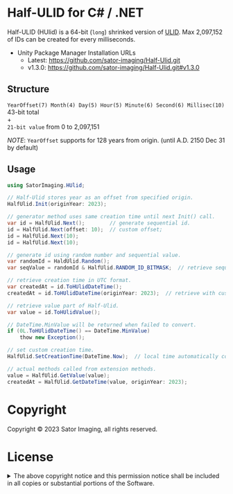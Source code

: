 <!-- omit in toc -->
# Half-ULID for C# / .NET

Half-ULID (HUlid) is a 64-bit (`long`) shrinked version of [ULID](https://github.com/ulid/spec).
Max 2,097,152 of IDs can be created for every milliseconds.

- Unity Package Manager Installation URLs
    - Latest: https://github.com/sator-imaging/Half-Ulid.git
    - v1.3.0: https://github.com/sator-imaging/Half-Ulid.git#v1.3.0



## Structure

`YearOffset(7) Month(4) Day(5) Hour(5) Minute(6) Second(6) Millisec(10)` 43-bit total  
 +  
`21-bit value` from 0 to 2,097,151

*NOTE*: `YearOffset` supports for 128 years from origin. (until A.D. 2150 Dec 31 by default)



## Usage

```csharp
using SatorImaging.HUlid;

// Half-Ulid stores year as an offset from specified origin.
HalfUlid.Init(originYear: 2023);

// generator method uses same creation time until next Init() call.
var id = HalfUlid.Next();        // generate sequential id.
id = HalfUlid.Next(offset: 10);  // custom offset;
id = HalfUlid.Next(10);
id = HalfUlid.Next(10);

// generate id using random number and sequential value.
var randomId = HaldUlid.Random();
var seqValue = randomId & HalfUlid.RANDOM_ID_BITMASK;  // retrieve sequential part

// retrieve creation time in UTC format.
var createdAt = id.ToHUlidDateTime();
createdAt = id.ToHUlidDateTime(originYear: 2023);  // retrieve with custom year origin.

// retrieve value part of Half-Ulid.
var value = id.ToHUlidValue();

// DateTime.MinValue will be returned when failed to convert.
if (0L.ToHUlidDateTime() == DateTime.MinValue)
    thow new Exception();

// set custom creation time.
HalfUlid.SetCreationTime(DateTime.Now);  // local time automatically converted to UTC time.

// actual methods called from extension methods.
value = HalfUlid.GetValue(value);
createdAt = HalfUlid.GetDateTime(value, originYear: 2023);
```





# Copyright

Copyright &copy; 2023 Sator Imaging, all rights reserved.



# License


<p>
<details>
<summary>The above copyright notice and this permission notice shall be included in all
copies or substantial portions of the Software.</summary>

```text
MIT License

Copyright (c) 2023 Sator Imaging

Permission is hereby granted, free of charge, to any person obtaining a copy
of this software and associated documentation files (the "Software"), to deal
in the Software without restriction, including without limitation the rights
to use, copy, modify, merge, publish, distribute, sublicense, and/or sell
copies of the Software, and to permit persons to whom the Software is
furnished to do so, subject to the following conditions:

The above copyright notice and this permission notice shall be included in all
copies or substantial portions of the Software.

THE SOFTWARE IS PROVIDED "AS IS", WITHOUT WARRANTY OF ANY KIND, EXPRESS OR
IMPLIED, INCLUDING BUT NOT LIMITED TO THE WARRANTIES OF MERCHANTABILITY,
FITNESS FOR A PARTICULAR PURPOSE AND NONINFRINGEMENT. IN NO EVENT SHALL THE
AUTHORS OR COPYRIGHT HOLDERS BE LIABLE FOR ANY CLAIM, DAMAGES OR OTHER
LIABILITY, WHETHER IN AN ACTION OF CONTRACT, TORT OR OTHERWISE, ARISING FROM,
OUT OF OR IN CONNECTION WITH THE SOFTWARE OR THE USE OR OTHER DEALINGS IN THE
SOFTWARE.
```

</details>
</p>
